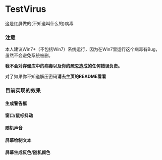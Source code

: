 # TestVirus
这是红屏做的(不知道叫什么的)病毒
### 注意
本人建议Win7+（不包括Win7）系统运行，因为在Win7里运行这个病毒有Bug，虽然不会避免系统被删。

**我不会对存储库中的病毒以及你的疏忽造成的任何错误负责。**

对了如果你不知道解压密码**请去主页的README看看**

### 目前实现的效果
#### 生成警告框
#### 窗口/鼠标抖动
#### 随机声音
#### 屏幕绘制文本
#### 屏幕生成反色/随机颜色